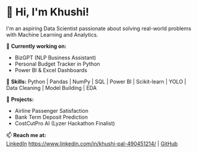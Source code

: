 # 👋 Hi, I'm Khushi!

I'm an aspiring Data Scientist passionate about solving real-world problems with Machine Learning and Analytics.

🔭 **Currently working on:**
- BizGPT (NLP Business Assistant)
- Personal Budget Tracker in Python
- Power BI & Excel Dashboards

🧠 **Skills:**
Python | Pandas | NumPy | SQL | Power BI | Scikit-learn | YOLO | Data Cleaning | Model Building | EDA

💼 **Projects:**
- Airline Passenger Satisfaction
- Bank Term Deposit Prediction
- CostCutPro AI (Lyzer Hackathon Finalist)

📫 **Reach me at:**  
[LinkedIn]() https://www.linkedin.com/in/khushi-pal-490451214/ | [GitHub](https://github.com/Khushi9912)
